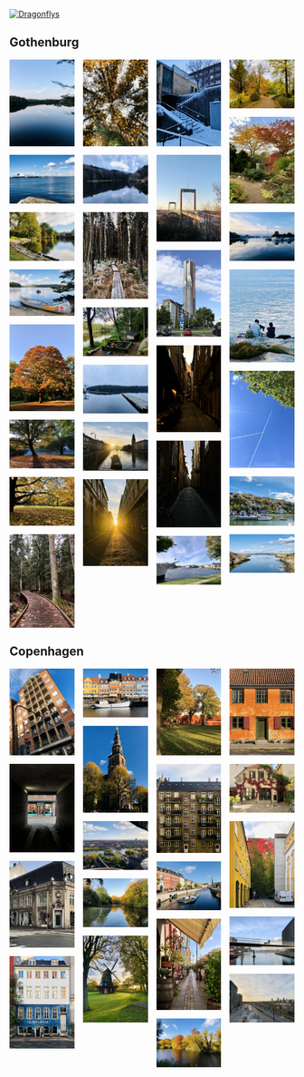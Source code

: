 <head>
  <meta charset="UTF-8">
  <meta name="viewport" content="width=device-width, initial-scale=1.0">
  <title>Image Gallery</title>
  <link rel="stylesheet" href="https://cdnjs.cloudflare.com/ajax/libs/lightgallery/2.7.1/css/lightgallery.min.css">
  <script src="https://cdnjs.cloudflare.com/ajax/libs/lightgallery/2.7.1/lightgallery.min.js"></script>
  <link rel="stylesheet" href="https://cdnjs.cloudflare.com/ajax/libs/lightgallery/2.7.1/css/lg-fullscreen.min.css">
  <script src="https://cdnjs.cloudflare.com/ajax/libs/lightgallery/2.7.1/plugins/lg-fullscreen.min.js"></script>

</head>

<body>

<style>
  .gallery {
    column-count: 4;
    column-gap: 15px;

  }
  .gallery img {
    width: 100%;
    display: block;
    margin-bottom: 15px;
  }
  img {
pointer-events: none;
  }
</style>

<a data-flickr-embed="true" href="https://www.flickr.com/photos/181913147@N07/albums/72177720320948299" title="Dragonflys"><img src="https://live.staticflickr.com/65535/53801918483_38ba915dce_b.jpg" width="1024" height="768" alt="Dragonflys"/></a><script async src="//embedr.flickr.com/assets/client-code.js" charset="utf-8"></script>

<h2> Gothenburg</h2> 

<div class="gallery" id="gotgallery">
<a href="photos/gothenburg/got_1.webp">
  <img src="photos/gothenburg/got_1.webp" alt="Gothenburg_image_1">
</a>
<a href="photos/gothenburg/got_2.webp">
  <img src="photos/gothenburg/got_2.webp" alt="Gothenburg_image_2">
</a>
<a href="photos/gothenburg/got_3.webp">
  <img src="photos/gothenburg/got_3.webp" alt="Gothenburg_image_3">
</a>
<a href="photos/gothenburg/got_4.webp">
  <img src="photos/gothenburg/got_4.webp" alt="Gothenburg_image_4">
</a>
<a href="photos/gothenburg/got_5.webp">
  <img src="photos/gothenburg/got_5.webp" alt="Gothenburg_image_5">
</a>
<a href="photos/gothenburg/got_6.webp">
  <img src="photos/gothenburg/got_6.webp" alt="Gothenburg_image_6">
</a>
<a href="photos/gothenburg/got_7.webp">
  <img src="photos/gothenburg/got_7.webp" alt="Gothenburg_image_7">
</a>
<a href="photos/gothenburg/got_8.webp">
  <img src="photos/gothenburg/got_8.webp" alt="Gothenburg_image_8">
</a>
<a href="photos/gothenburg/got_9.webp">
  <img src="photos/gothenburg/got_9.webp" alt="Gothenburg_image_9">
</a>
<a href="photos/gothenburg/got_10.webp">
  <img src="photos/gothenburg/got_10.webp" alt="Gothenburg_image_10">
</a>
<a href="photos/gothenburg/got_11.webp">
  <img src="photos/gothenburg/got_11.webp" alt="Gothenburg_image_11">
</a>
<a href="photos/gothenburg/got_12.webp">
  <img src="photos/gothenburg/got_12.webp" alt="Gothenburg_image_12">
</a>
<a href="photos/gothenburg/got_13.webp">
  <img src="photos/gothenburg/got_13.webp" alt="Gothenburg_image_13">
</a>
<a href="photos/gothenburg/got_14.webp">
  <img src="photos/gothenburg/got_14.webp" alt="Gothenburg_image_14">
</a>
<a href="photos/gothenburg/got_15.webp">
  <img src="photos/gothenburg/got_15.webp" alt="Gothenburg_image_15">
</a>
<a href="photos/gothenburg/got_16.webp">
  <img src="photos/gothenburg/got_16.webp" alt="Gothenburg_image_16">
</a>
<a href="photos/gothenburg/got_17.webp">
  <img src="photos/gothenburg/got_17.webp" alt="Gothenburg_image_17">
</a>
<a href="photos/gothenburg/got_18.webp">
  <img src="photos/gothenburg/got_18.webp" alt="Gothenburg_image_18">
</a>
<a href="photos/gothenburg/got_19.webp">
  <img src="photos/gothenburg/got_19.webp" alt="Gothenburg_image_19">
</a>
<a href="photos/gothenburg/got_20.webp">
  <img src="photos/gothenburg/got_20.webp" alt="Gothenburg_image_20">
</a>
<a href="photos/gothenburg/got_21.webp">
  <img src="photos/gothenburg/got_21.webp" alt="Gothenburg_image_21">
</a>
<a href="photos/gothenburg/got_22.webp">
  <img src="photos/gothenburg/got_22.webp" alt="Gothenburg_image_22">
</a>
<a href="photos/gothenburg/got_23.webp">
  <img src="photos/gothenburg/got_23.webp" alt="Gothenburg_image_23">
</a>
<a href="photos/gothenburg/got_24.webp">
  <img src="photos/gothenburg/got_24.webp" alt="Gothenburg_image_24">
</a>
<a href="photos/gothenburg/got_25.webp">
  <img src="photos/gothenburg/got_25.webp" alt="Gothenburg_image_25">
</a>
<a href="photos/gothenburg/got_26.webp">
  <img src="photos/gothenburg/got_26.webp" alt="Gothenburg_image_26">
</a>
<a href="photos/gothenburg/got_27.webp">
  <img src="photos/gothenburg/got_27.webp" alt="Gothenburg_image_27">
</a>
<a href="photos/gothenburg/got_28.webp">
  <img src="photos/gothenburg/got_28.webp" alt="Gothenburg_image_28">
</a>
</div>

<h2> Copenhagen</h2> 

<div class="gallery" id="cphgallery">
  <a href="photos/copenhagen/cph_1.webp">
    <img src="photos/copenhagen/cph_1.webp" alt="Copenhagen_image_1">
  </a>
  <a href="photos/copenhagen/cph_2.webp">
    <img src="photos/copenhagen/cph_2.webp" alt="Copenhagen_image_2">
  </a>
  <a href="photos/copenhagen/cph_3.webp">
  <img src="photos/copenhagen/cph_3.webp" alt="Copenhagen_image_3"  />
</a>
<a href="photos/copenhagen/cph_4.webp">
  <img src="photos/copenhagen/cph_4.webp" alt="Copenhagen_image_4"  />
</a>
<a href="photos/copenhagen/cph_5.webp">
  <img src="photos/copenhagen/cph_5.webp" alt="Nyhaven"  />
</a>
<a href="photos/copenhagen/cph_6.webp">
  <img src="photos/copenhagen/cph_6.webp" alt="Church of Our Savior"  />
</a>
<a href="photos/copenhagen/cph_7.webp">
  <img src="photos/copenhagen/cph_7.webp" alt="City view from top of Church of Our Savior"  />
</a>
<a href="photos/copenhagen/cph_8.webp">
  <img src="photos/copenhagen/cph_8.webp" alt="Copenhagen_image_8"  />
</a>
<a href="photos/copenhagen/cph_9.webp">
  <img src="photos/copenhagen/cph_9.webp" alt="Copenhagen_image_9"  />
</a>
<a href="photos/copenhagen/cph_10.webp">
  <img src="photos/copenhagen/cph_10.webp" alt="Copenhagen_image_10"  />
</a>
<a href="photos/copenhagen/cph_11.webp">
  <img src="photos/copenhagen/cph_11.webp" alt="Copenhagen_image_11"  />
</a>
<a href="photos/copenhagen/cph_12.webp">
  <img src="photos/copenhagen/cph_12.webp" alt="Copenhagen_image_12"  />
</a>
<a href="photos/copenhagen/cph_13.webp">
  <img src="photos/copenhagen/cph_13.webp" alt="Copenhagen_image_13"  />
</a>
<a href="photos/copenhagen/cph_14.webp">
  <img src="photos/copenhagen/cph_14.webp" alt="Copenhagen_image_14"  />
</a>
<a href="photos/copenhagen/cph_15.webp">
  <img src="photos/copenhagen/cph_15.webp" alt="Copenhagen_image_15"  />
</a>
  <a href="photos/copenhagen/cph_16.webp">
  <img src="photos/copenhagen/cph_16.webp" alt="Copenhagen_image_16"  />
</a>
  <a href="photos/copenhagen/cph_17.webp">
  <img src="photos/copenhagen/cph_17.webp" alt="Copenhagen_image_17"  />
</a>
  <a href="photos/copenhagen/cph_18.webp">
  <img src="photos/copenhagen/cph_18.webp" alt="Copenhagen_image_18"  />
</a>
 <a>
   <img src="photos/copenhagen/cph_19.webp" alt="Copenhagen_image_19"  />
</a>
  <!-- More images -->
</div>

  <script>
    lightGallery(document.getElementById('cphgallery'), {
        download: false,        // Disable download button
        });

    const images = document.querySelectorAll('.gallery img');
    images.forEach(img => {
    img.addEventListener('contextmenu', (e) => e.preventDefault());
  });

    const links = document.querySelectorAll('.gallery a');
    links.forEach(link => {
    link.addEventListener('contextmenu', (e) => e.preventDefault());
    });
  </script>
  
  </body>
